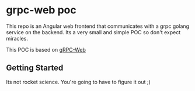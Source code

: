 # grpc-web poc

This repo is an Angular web frontend that communicates with a grpc golang service on the backend. Its a very small and simple POC so don't expect miracles.

This POC is based on [gRPC-Web](https://github.com/grpc/grpc-web)

## Getting Started

Its not rocket science. You're going to have to figure it out ;)